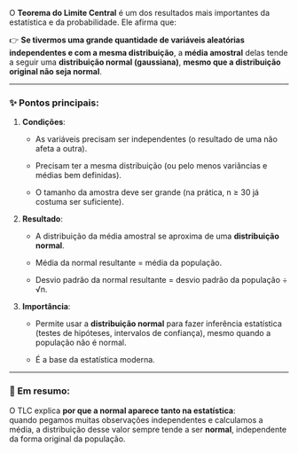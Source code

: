O **Teorema do Limite Central** é um dos resultados mais importantes da estatística e da probabilidade. Ele afirma que:

👉 **Se tivermos uma grande quantidade de variáveis aleatórias independentes e com a mesma distribuição**, a **média amostral** delas tende a seguir uma **distribuição normal (gaussiana)**, **mesmo que a distribuição original não seja normal**.

---

### ✨ Pontos principais:

1. **Condições**:
    
    - As variáveis precisam ser independentes (o resultado de uma não afeta a outra).
        
    - Precisam ter a mesma distribuição (ou pelo menos variâncias e médias bem definidas).
        
    - O tamanho da amostra deve ser grande (na prática, n ≥ 30 já costuma ser suficiente).
        
2. **Resultado**:
    
    - A distribuição da média amostral se aproxima de uma **distribuição normal**.
        
    - Média da normal resultante = média da população.
        
    - Desvio padrão da normal resultante = desvio padrão da população ÷ √n.
        
3. **Importância**:
    
    - Permite usar a **distribuição normal** para fazer inferência estatística (testes de hipóteses, intervalos de confiança), mesmo quando a população não é normal.
        
    - É a base da estatística moderna.
        

---

### 🧠 Em resumo:

O TLC explica **por que a normal aparece tanto na estatística**:  
quando pegamos muitas observações independentes e calculamos a média, a distribuição desse valor sempre tende a ser **normal**, independente da forma original da população.

